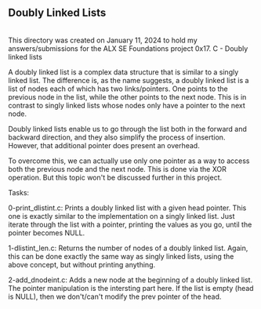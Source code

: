 <h2>Doubly Linked Lists</h2>
<br/>
This directory was created on January 11, 2024 to hold my answers/submissions
for the ALX SE Foundations project 0x17. C - Doubly linked lists

A doubly linked list is a complex data structure that is similar to a singly
linked list. The difference is, as the name suggests, a doubly linked list is
a list of nodes each of which has two links/pointers. One points to the previous
node in the list, while the other points to the next node. This is in contrast
to singly linked lists whose nodes only have a pointer to the next node.

Doubly linked lists enable us to go through the list both in the forward and
backward direction, and they also simplify the process of insertion. However,
that additional pointer does present an overhead.

To overcome this, we can actually use only one pointer as a way to access both
the previous node and the next node. This is done via the XOR operation. But
this topic won't be discussed further in this project.

Tasks:

0-print_dlistint.c: Prints a doubly linked list with a given head pointer. This
one is exactly similar to the implementation on a singly linked list. Just
iterate through the list with a pointer, printing the values as you go, until
the pointer becomes NULL.

1-dlistint_len.c: Returns the number of nodes of a doubly linked list. Again,
this can be done exactly the same way as singly linked lists, using the above
concept, but without printing anything.

2-add_dnodeint.c: Adds a new node at the beginning of a doubly linked list. The
pointer manipulation is the intersting part here. If the list is empty (head is
NULL), then we don't/can't modify the prev pointer of the head.
